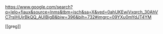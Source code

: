 https://www.google.com/search?q=lelo+fiaux&source=lnms&tbm=isch&sa=X&ved=0ahUKEwiVxqrch_30AhVC7rsIHUjrBkQQ_AUIBigB&biw=396&bih=732#imgrc=09YXu0mYdJT4YM

[[greg]]